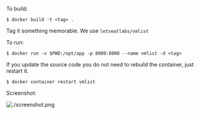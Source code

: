 To build:

```
$ docker build -t <tag> .
```

Tag it something memorable. We use `letseatlabs/vmlist`

To run:

```
$ docker run -v $PWD:/opt/app -p 8000:8000 --name vmlist -d <tag>
```

If you update the source code you do not need to rebuild the container, just restart it.

```
$ docker container restart vmlist
```

Screenshot:

![./screenshot.png](./screeshot.png)